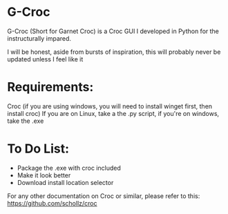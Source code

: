 # G-Croc
G-Croc (Short for Garnet Croc) is a Croc GUI I developed in Python for the instructurally impared. 

I will be honest, aside from bursts of inspiration, this will probably never be updated unless I feel like it

# Requirements:
Croc (if you are using windows, you will need to install winget first, then install croc)
If you are on Linux, take a the .py script, if you're on windows, take the .exe

# To Do List:
- Package the .exe with croc included
- Make it look better
- Download install location selector


For any other documentation on Croc or similar, please refer to this: https://github.com/schollz/croc
